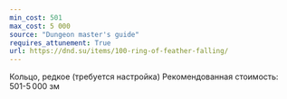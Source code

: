 ```yaml
---
min_cost: 501
max_cost: 5 000
source: "Dungeon master's guide"
requires_attunement: True
url: https://dnd.su/items/100-ring-of-feather-falling/
---
```


Кольцо, редкое (требуется настройка)
Рекомендованная стоимость: 501-5 000 зм